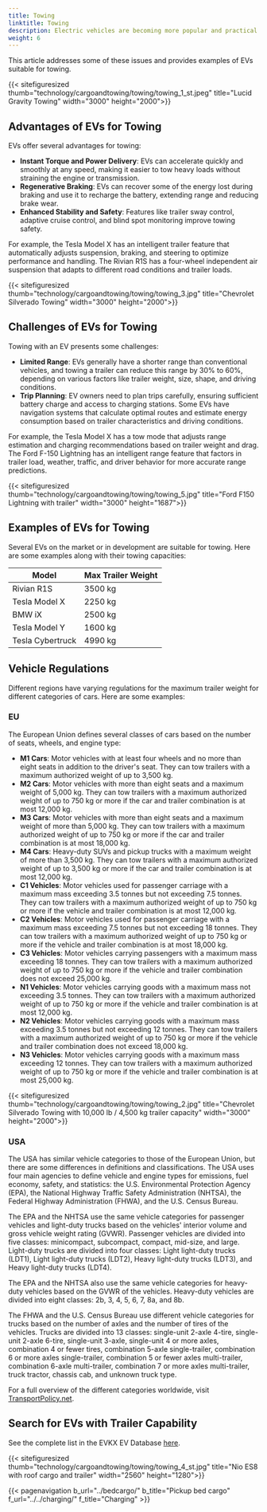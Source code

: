 ```yaml
---
title: Towing
linktitle: Towing
description: Electric vehicles are becoming more popular and practical for various purposes, including towing. However, many people may have questions or concerns about EVs' performance and range when towing a trailer.
weight: 6
---
```

<!-- markdownlint-disable MD033 -->

This article addresses some of these issues and provides examples of EVs suitable for towing.

{{< sitefiguresized thumb="technology/cargoandtowing/towing/towing_1_st.jpeg" title="Lucid Gravity Towing" width="3000" height="2000">}}

## Advantages of EVs for Towing

EVs offer several advantages for towing:

- **Instant Torque and Power Delivery**: EVs can accelerate quickly and smoothly at any speed, making it easier to tow heavy loads without straining the engine or transmission.
- **Regenerative Braking**: EVs can recover some of the energy lost during braking and use it to recharge the battery, extending range and reducing brake wear.
- **Enhanced Stability and Safety**: Features like trailer sway control, adaptive cruise control, and blind spot monitoring improve towing safety.

For example, the Tesla Model X has an intelligent trailer feature that automatically adjusts suspension, braking, and steering to optimize performance and handling. The Rivian R1S has a four-wheel independent air suspension that adapts to different road conditions and trailer loads.

{{< sitefiguresized thumb="technology/cargoandtowing/towing/towing_3.jpg" title="Chevrolet Silverado Towing" width="3000" height="2000">}}

## Challenges of EVs for Towing

Towing with an EV presents some challenges:

- **Limited Range**: EVs generally have a shorter range than conventional vehicles, and towing a trailer can reduce this range by 30% to 60%, depending on various factors like trailer weight, size, shape, and driving conditions.
- **Trip Planning**: EV owners need to plan trips carefully, ensuring sufficient battery charge and access to charging stations. Some EVs have navigation systems that calculate optimal routes and estimate energy consumption based on trailer characteristics and driving conditions.

For example, the Tesla Model X has a tow mode that adjusts range estimation and charging recommendations based on trailer weight and drag. The Ford F-150 Lightning has an intelligent range feature that factors in trailer load, weather, traffic, and driver behavior for more accurate range predictions.

{{< sitefiguresized thumb="technology/cargoandtowing/towing/towing_5.jpg" title="Ford F150 Lightning with trailer" width="3000" height="1687">}}

## Examples of EVs for Towing

Several EVs on the market or in development are suitable for towing. Here are some examples along with their towing capacities:

<table class="table table-striped">
    <thead>
        <tr>
            <th>Model</th>
            <th>Max Trailer Weight</th>
        </tr>
    </thead>
    <tbody>
        <tr>
            <td>Rivian R1S</td>
            <td>3500 kg</td>
        </tr>
        <tr>
            <td>Tesla Model X</td>
            <td>2250 kg</td>
        </tr>
        <tr>
            <td>BMW iX</td>
            <td>2500 kg</td>
        </tr>
        <tr>
            <td>Tesla Model Y</td>
            <td>1600 kg</td>
        </tr>
        <tr>
            <td>Tesla Cybertruck</td>
            <td>4990 kg</td>
        </tr>
    </tbody>
</table>

## Vehicle Regulations

Different regions have varying regulations for the maximum trailer weight for different categories of cars. Here are some examples:

### EU

The European Union defines several classes of cars based on the number of seats, wheels, and engine type:

- **M1 Cars**: Motor vehicles with at least four wheels and no more than eight seats in addition to the driver's seat. They can tow trailers with a maximum authorized weight of up to 3,500 kg.
- **M2 Cars**: Motor vehicles with more than eight seats and a maximum weight of 5,000 kg. They can tow trailers with a maximum authorized weight of up to 750 kg or more if the car and trailer combination is at most 12,000 kg.
- **M3 Cars**: Motor vehicles with more than eight seats and a maximum weight of more than 5,000 kg. They can tow trailers with a maximum authorized weight of up to 750 kg or more if the car and trailer combination is at most 18,000 kg.
- **M4 Cars**: Heavy-duty SUVs and pickup trucks with a maximum weight of more than 3,500 kg. They can tow trailers with a maximum authorized weight of up to 3,500 kg or more if the car and trailer combination is at most 12,000 kg.
- **C1 Vehicles**: Motor vehicles used for passenger carriage with a maximum mass exceeding 3.5 tonnes but not exceeding 7.5 tonnes. They can tow trailers with a maximum authorized weight of up to 750 kg or more if the vehicle and trailer combination is at most 12,000 kg.
- **C2 Vehicles**: Motor vehicles used for passenger carriage with a maximum mass exceeding 7.5 tonnes but not exceeding 18 tonnes. They can tow trailers with a maximum authorized weight of up to 750 kg or more if the vehicle and trailer combination is at most 18,000 kg.
- **C3 Vehicles**: Motor vehicles carrying passengers with a maximum mass exceeding 18 tonnes. They can tow trailers with a maximum authorized weight of up to 750 kg or more if the vehicle and trailer combination does not exceed 25,000 kg.
- **N1 Vehicles**: Motor vehicles carrying goods with a maximum mass not exceeding 3.5 tonnes. They can tow trailers with a maximum authorized weight of up to 750 kg or more if the vehicle and trailer combination is at most 12,000 kg.
- **N2 Vehicles**: Motor vehicles carrying goods with a maximum mass exceeding 3.5 tonnes but not exceeding 12 tonnes. They can tow trailers with a maximum authorized weight of up to 750 kg or more if the vehicle and trailer combination does not exceed 18,000 kg.
- **N3 Vehicles**: Motor vehicles carrying goods with a maximum mass exceeding 12 tonnes. They can tow trailers with a maximum authorized weight of up to 750 kg or more if the vehicle and trailer combination is at most 25,000 kg.

{{< sitefiguresized thumb="technology/cargoandtowing/towing/towing_2.jpg" title="Chevrolet Silverado Towing with 10,000 lb / 4,500 kg trailer capacity" width="3000" height="2000">}}

### USA

The USA has similar vehicle categories to those of the European Union, but there are some differences in definitions and classifications. The USA uses four main agencies to define vehicle and engine types for emissions, fuel economy, safety, and statistics: the U.S. Environmental Protection Agency (EPA), the National Highway Traffic Safety Administration (NHTSA), the Federal Highway Administration (FHWA), and the U.S. Census Bureau.

The EPA and the NHTSA use the same vehicle categories for passenger vehicles and light-duty trucks based on the vehicles' interior volume and gross vehicle weight rating (GVWR). Passenger vehicles are divided into five classes: minicompact, subcompact, compact, mid-size, and large. Light-duty trucks are divided into four classes: Light light-duty trucks (LDT1), Light light-duty trucks (LDT2), Heavy light-duty trucks (LDT3), and Heavy light-duty trucks (LDT4).

The EPA and the NHTSA also use the same vehicle categories for heavy-duty vehicles based on the GVWR of the vehicles. Heavy-duty vehicles are divided into eight classes: 2b, 3, 4, 5, 6, 7, 8a, and 8b.

The FHWA and the U.S. Census Bureau use different vehicle categories for trucks based on the number of axles and the number of tires of the vehicles. Trucks are divided into 13 classes: single-unit 2-axle 4-tire, single-unit 2-axle 6-tire, single-unit 3-axle, single-unit 4 or more axles, combination 4 or fewer tires, combination 5-axle single-trailer, combination 6 or more axles single-trailer, combination 5 or fewer axles multi-trailer, combination 6-axle multi-trailer, combination 7 or more axles multi-trailer, truck tractor, chassis cab, and unknown truck type.

For a full overview of the different categories worldwide, visit [TransportPolicy.net](https://www.transportpolicy.net/).

## Search for EVs with Trailer Capability

See the complete list in the EVKX EV Database [here](../../../evsearch/?sortOrder=MaxTrailerSizeDesc).

{{< sitefiguresized thumb="technology/cargoandtowing/towing/towing_4_st.jpg" title="Nio ES8 with roof cargo and trailer" width="2560" height="1280">}}

{{< pagenavigation b_url="../bedcargo/" b_title="Pickup bed cargo" f_url="../../charging/" f_title="Charging" >}}